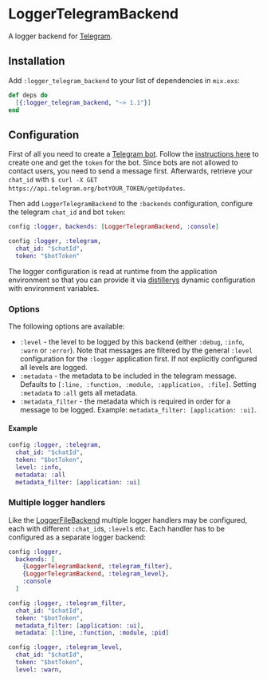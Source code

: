 # LoggerTelegramBackend

A logger backend for [Telegram](https://telegram.org/).

## Installation

Add `:logger_telegram_backend` to your list of dependencies in `mix.exs`:

```elixir
def deps do
  [{:logger_telegram_backend, "~> 1.1"}]
end
```

## Configuration

First of all you need to create a [Telegram
bot](https://core.telegram.org/bots). Follow the [instructions
here](https://core.telegram.org/bots#6-botfather) to create one and get the
`token` for the bot. Since bots are not allowed to contact users, you need to
send a message first. Afterwards, retrieve your `chat_id` with
`$ curl -X GET https://api.telegram.org/botYOUR_TOKEN/getUpdates`.

Then add `LoggerTelegramBackend` to the `:backends` configuration, configure
the telegram `chat_id` and bot `token`:

```elixir
config :logger, backends: [LoggerTelegramBackend, :console]

config :logger, :telegram,
  chat_id: "$chatId",
  token: "$botToken"
```

The logger configuration is read at runtime from the application environment so
that you can provide it via
[distillerys](https://github.com/bitwalker/distillery) dynamic configuration
with environment variables.

### Options

The following options are available:

- `:level` - the level to be logged by this backend (either `:debug`,
  `:info`, `:warn` or `:error`). Note that messages are filtered by the
  general `:level` configuration for the `:logger` application first. If not
  explicitly configured all levels are logged.
- `:metadata` - the metadata to be included in the telegram message. Defaults
  to `[:line, :function, :module, :application, :file]`. Setting `:metadata`
  to `:all` gets all metadata.
- `:metadata_filter` - the metadata which is required in order for a message
  to be logged. Example: `metadata_filter: [application: :ui]`.

#### Example

```elixir
config :logger, :telegram,
  chat_id: "$chatId",
  token: "$botToken",
  level: :info,
  metadata: :all
  metadata_filter: [application: :ui]
```

### Multiple logger handlers

Like the
[LoggerFileBackend](https://github.com/onkel-dirtus/logger_file_backend)
multiple logger handlers may be configured, each with different `:chat_id`s,
`:level`s etc. Each handler has to be configured as a separate logger backend:

```elixir
config :logger,
  backends: [
    {LoggerTelegramBackend, :telegram_filter},
    {LoggerTelegramBackend, :telegram_level},
    :console
  ]

config :logger, :telegram_filter,
  chat_id: "$chatId",
  token: "$botToken",
  metadata_filter: [application: :ui],
  metadata: [:line, :function, :module, :pid]

config :logger, :telegram_level,
  chat_id: "$chatId",
  token: "$botToken",
  level: :warn,
```
